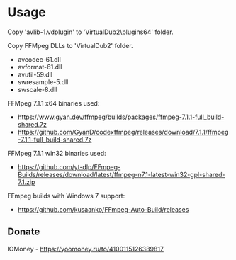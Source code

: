 # Usage

Copy 'avlib-1.vdplugin' to 'VirtualDub2\plugins64' folder.

Copy FFMpeg DLLs to 'VirtualDub2' folder.
* avcodec-61.dll
* avformat-61.dll
* avutil-59.dll
* swresample-5.dll
* swscale-8.dll 

FFMpeg 7.1.1 x64 binaries used:
* https://www.gyan.dev/ffmpeg/builds/packages/ffmpeg-7.1.1-full_build-shared.7z
* https://github.com/GyanD/codexffmpeg/releases/download/7.1.1/ffmpeg-7.1.1-full_build-shared.7z

FFMpeg 7.1.1 win32 binaries used:
* https://github.com/yt-dlp/FFmpeg-Builds/releases/download/latest/ffmpeg-n7.1-latest-win32-gpl-shared-7.1.zip

FFmpeg builds with Windows 7 support:
* https://github.com/kusaanko/FFmpeg-Auto-Build/releases

## Donate

ЮMoney - https://yoomoney.ru/to/4100115126389817
